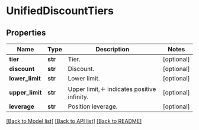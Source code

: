 # UnifiedDiscountTiers

## Properties
Name | Type | Description | Notes
------------ | ------------- | ------------- | -------------
**tier** | **str** | Tier. | [optional] 
**discount** | **str** | Discount. | [optional] 
**lower_limit** | **str** | Lower limit. | [optional] 
**upper_limit** | **str** | Upper limit,＋ indicates positive infinity. | [optional] 
**leverage** | **str** | Position leverage. | [optional] 

[[Back to Model list]](../README.md#documentation-for-models) [[Back to API list]](../README.md#documentation-for-api-endpoints) [[Back to README]](../README.md)


